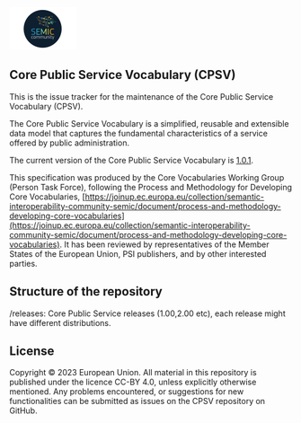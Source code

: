 ![SEMIC Core Vocabulary](/semic-icon-small.png)
## Core Public Service Vocabulary (CPSV)

This is the issue tracker for the maintenance of the Core Public Service Vocabulary (CPSV).

The Core Public Service Vocabulary is a simplified, reusable and extensible data model that captures the fundamental characteristics of a service offered by public administration.

The current version of the Core Public Service Vocabulary is [1.0.1](https://semiceu.github.io/CPSV/releases/1.0.1/).

This specification was produced by the Core Vocabularies Working Group (Person Task Force), following the Process and Methodology for Developing Core Vocabularies, [https://joinup.ec.europa.eu/collection/semantic-interoperability-community-semic/document/process-and-methodology-developing-core-vocabularies](https://joinup.ec.europa.eu/collection/semantic-interoperability-community-semic/document/process-and-methodology-developing-core-vocabularies). It has been reviewed by representatives of the Member States of the European Union, PSI publishers, and by other interested parties. 

## Structure of the repository
/releases: Core Public Service releases (1.00,2.00 etc), each release might have different distributions.

## License
Copyright © 2023 European Union. All material in this repository is published under the licence CC-BY 4.0, unless explicitly otherwise mentioned. Any problems encountered, or suggestions for new functionalities can be submitted as issues on the CPSV repository on GitHub.
